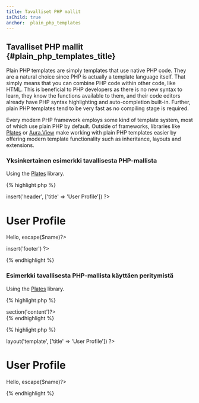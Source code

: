 ```yaml
---
title: Tavalliset PHP mallit
isChild: true
anchor:  plain_php_templates
---
```


## Tavalliset PHP mallit {#plain_php_templates_title}

Plain PHP templates are simply templates that use native PHP code. They are a natural choice since PHP is actually a
template language itself. That simply means that you can combine PHP code within other code, like HTML. This is
beneficial to PHP developers as there is no new syntax to learn, they know the functions available to them, and their
code editors already have PHP syntax highlighting and auto-completion built-in. Further, plain PHP templates tend to be
very fast as no compiling stage is required.

Every modern PHP framework employs some kind of template system, most of which use plain PHP by default. Outside of
frameworks, libraries like [Plates][plates] or [Aura.View][aura] make working with plain PHP templates easier by
offering modern template functionality such as inheritance, layouts and extensions.

### Yksinkertainen esimerkki tavallisesta PHP-mallista

Using the [Plates][plates] library.

{% highlight php %}
<?php // user_profile.php ?>

<?php $this->insert('header', ['title' => 'User Profile']) ?>

<h1>User Profile</h1>
<p>Hello, <?=$this->escape($name)?></p>

<?php $this->insert('footer') ?>
{% endhighlight %}

### Esimerkki tavallisesta PHP-mallista käyttäen peritymistä

Using the [Plates][plates] library.

{% highlight php %}
<?php // template.php ?>

<html>
<head>
    <title><?=$title?></title>
</head>
<body>

<main>
    <?=$this->section('content')?>
</main>

</body>
</html>
{% endhighlight %}

{% highlight php %}
<?php // user_profile.php ?>

<?php $this->layout('template', ['title' => 'User Profile']) ?>

<h1>User Profile</h1>
<p>Hello, <?=$this->escape($name)?></p>
{% endhighlight %}


[plates]: http://platesphp.com/
[aura]: https://github.com/auraphp/Aura.View
